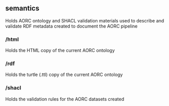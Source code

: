 ## semantics

Holds AORC ontology and SHACL validation materials used to describe and validate RDF metadata created to document the AORC pipeline

### /html
Holds the HTML copy of the current AORC ontology

### /rdf
Holds the turtle (.ttl) copy of the current AORC ontology

### /shacl
Holds the validation rules for the AORC datasets created